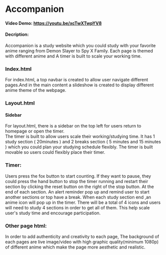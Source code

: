 # Accompanion
#### Video Demo: https://youtu.be/xcTwXTwpYV8
#### Decription:

Accompanion is a study website which you could study with your favorite anime ranging from Demon Slayer to Spy X Family. 
Each page is themed with different anime and A timer is built to scale your working time.

### Index.html

For index.html, a top navbar is created to allow user navigate different pages.And in the main content a slideshow is 
created to display different anime theme of the webpage.

### Layout.html 

#### Sidebar 
For layout.html, there is a sidebar on the top left for users return to homepage or open the timer.  
The timer is built to allow users scale their working/studying time. It has 1 study section
( 20minutes ) and 2 breaks section ( 5 minutes and 15 minutes ) which you could plan your studying schedule flexibly.
The timer is built movable so users could flexibly place their timer. 

### Timer: 

Users press the fox button to start counting. If they want to pause, they could press the hand button to stop the timer 
running and restart their section by clicking the reset button on the right of the stop button. At the end of each 
section. An alert reminder pop up and remind user to start another sections or top have a break. When each study section end ,an anime
icon will pop up in the timer. There will be a total of 4 icons and users will need to study 4 sections in order to get all of them. This help
scale user's study time and encourage participation.
 

### Other page html: 
In order to add authenticity and creativity to each page, The background of each pages are live image/video with high graphic quality(minimum 1080p)
of different anime which make the page more aesthetic and realistic.